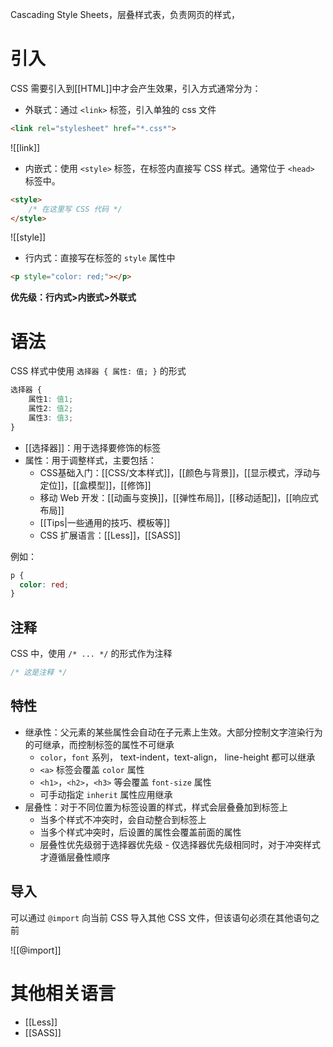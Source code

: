 Cascading Style Sheets，层叠样式表，负责网页的样式，

# 引入

CSS 需要引入到[[HTML]]中才会产生效果，引入方式通常分为：

- 外联式：通过 `<link>` 标签，引入单独的 css 文件

```HTML
<link rel="stylesheet" href="*.css*">
```

![[link]]

- 内嵌式：使用 `<style>` 标签，在标签内直接写 CSS 样式。通常位于 `<head>` 标签中。

```HTML
<style>
    /* 在这里写 CSS 代码 */
</style>
```

![[style]]

- 行内式：直接写在标签的 `style` 属性中

```HTML
<p style="color: red;"></p>
```

**优先级：行内式>内嵌式>外联式**

# 语法

CSS 样式中使用 `选择器 { 属性: 值; }` 的形式

```CSS
选择器 {
    属性1: 值1;
    属性2: 值2;
    属性3: 值3;
}
```

- [[选择器]]：用于选择要修饰的标签
- 属性：用于调整样式，主要包括：
	- CSS基础入门：[[CSS/文本样式]]，[[颜色与背景]]，[[显示模式，浮动与定位]]，[[盒模型]]，[[修饰]]
	- 移动 Web 开发：[[动画与变换]]，[[弹性布局]]，[[移动适配]]，[[响应式布局]]
	- [[Tips|一些通用的技巧、模板等]]
	- CSS 扩展语言：[[Less]]，[[SASS]]

例如：

```CSS
p {
  color: red;
}
```

## 注释

CSS 中，使用 `/* ... */` 的形式作为注释

```CSS
/* 这是注释 */
```

## 特性

- 继承性：父元素的某些属性会自动在子元素上生效。大部分控制文字渲染行为的可继承，而控制标签的属性不可继承
	- `color`，`font` 系列， text-indent，text-align， line-height 都可以继承
	- `<a>` 标签会覆盖 `color` 属性
	- `<h1>`，`<h2>`，`<h3>` 等会覆盖 `font-size` 属性
	- 可手动指定 `inherit` 属性应用继承
- 层叠性：对于不同位置为标签设置的样式，样式会层叠叠加到标签上
	- 当多个样式不冲突时，会自动整合到标签上
	- 当多个样式冲突时，后设置的属性会覆盖前面的属性
	- 层叠性优先级弱于选择器优先级 - 仅选择器优先级相同时，对于冲突样式才遵循层叠性顺序

## 导入

可以通过 `@import` 向当前 CSS 导入其他 CSS 文件，但该语句必须在其他语句之前

![[@import]]

# 其他相关语言

- [[Less]]
- [[SASS]]